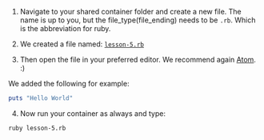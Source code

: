 1. Navigate to your shared container folder and create a new file. The name is up to you, but the file_type(file_ending) needs to be `.rb`.
   Which is the abbreviation for ruby.

2. We created a file named: [`lesson-5.rb`](/lessons/examples/lesson-5.rb)

3. Then open the file in your preferred editor. We recommend again [Atom](https://atom.io). :)

We added the following for example:
```ruby
puts "Hello World"
```

4. Now run your container as always and type:
```shell
ruby lesson-5.rb
```

